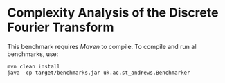 # Complexity Analysis of the Discrete Fourier Transform

This benchmark requires _Maven_ to compile. To compile and run all benchmarks, use:
```
mvn clean install
java -cp target/benchmarks.jar uk.ac.st_andrews.Benchmarker
```
